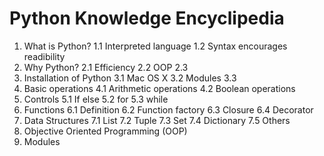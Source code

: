 # Python Knowledge Encyclipedia

1. What is Python?
    1.1 Interpreted language
    1.2 Syntax encourages readibility
2. Why Python?
   2.1 Efficiency
   2.2 OOP
   2.3 
3. Installation of Python
   3.1 Mac OS X
   3.2 Modules
   3.3 
4. Basic operations
  4.1 Arithmetic operations
  4.2 Boolean operations
5. Controls
  5.1 If else
  5.2 for
  5.3 while
6. Functions
  6.1 Definition
  6.2 Function factory
  6.3 Closure
  6.4 Decorator
7. Data Structures
  7.1 List
  7.2 Tuple
  7.3 Set
  7.4 Dictionary
  7.5 Others
8. Objective Oriented Programming (OOP)
9. Modules
